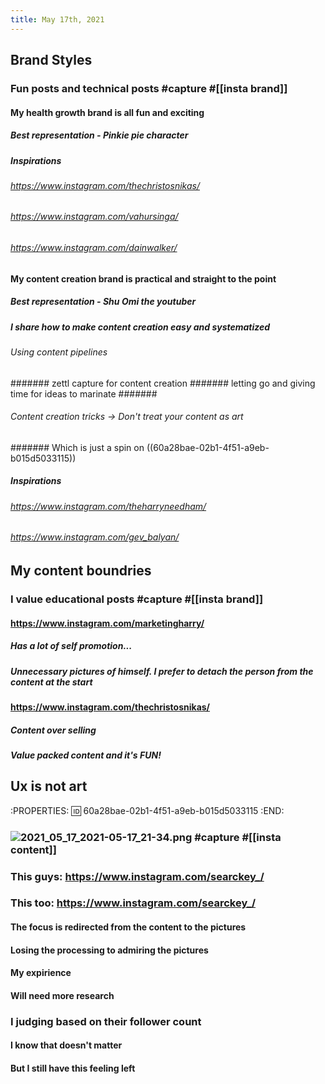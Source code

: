 ```yaml
---
title: May 17th, 2021
---
```


## Brand Styles
### Fun posts and technical posts #capture #[[insta brand]]
#### My health growth brand is all fun and exciting
##### Best representation - Pinkie pie character
##### Inspirations
###### https://www.instagram.com/thechristosnikas/
###### https://www.instagram.com/vahursinga/
###### https://www.instagram.com/dainwalker/
#### My content creation brand is practical and straight to the point
##### Best representation - Shu Omi the youtuber
##### I share how to make content creation easy and systematized
###### Using content pipelines
####### zettl capture for content creation
####### letting go and giving time for ideas to marinate
#######
###### Content creation tricks -> Don't treat your content as art
####### Which is just a spin on ((60a28bae-02b1-4f51-a9eb-b015d5033115))
##### Inspirations
###### https://www.instagram.com/theharryneedham/
###### https://www.instagram.com/gev_balyan/
## My content boundries
### I value educational posts #capture #[[insta brand]]
#### https://www.instagram.com/marketingharry/
##### Has a lot of self promotion...
##### Unnecessary pictures of himself. I prefer to detach the person from the content at the start
#### https://www.instagram.com/thechristosnikas/
##### Content over selling
##### Value packed content and it's FUN!
## Ux is not art
:PROPERTIES:
:id: 60a28bae-02b1-4f51-a9eb-b015d5033115
:END:
### ![2021_05_17_2021-05-17_21-34.png](https://cdn.logseq.com/%2Fcee4eb30-69f5-47b6-8491-6aaad1269b5769569e9f-c652-4458-b034-652d39d0504f2021_05_17_2021-05-17_21-34.png?Expires=4774865770&Signature=InAHI-jl~7WhsW-n-GwQf81WcpQ5w0XMQDlVww32zD0DUjXhBAZ8uF3k-o724~SiwjIEIks-SUcu6M6aiPGZT6JTNNwocdGiUb9QwQQkr~4Wyycc3dP7YIpVN5aq01X5TIMthe0ol-okLACKVf~NIkU94JhmCN8LZJpkyA8VS-mrD5iKYlR9ubDm5v9W6UQ7slWc~ZDRN1jqUT2S9q6728hOUzGAeoNwsEVTxFk2sn9nBOGsS~g7BWb9MYQElckAtgnNgr-07RwsDr0qajIX8BGOUMyktvwypfc9dShAwx27OoD-DFR6zn482Jwh~4FdmiWfJoSvWIwc7LEkZP6Vbg__&Key-Pair-Id=APKAJE5CCD6X7MP6PTEA) #capture #[[insta content]]
### This guys: https://www.instagram.com/searckey_/
### This too: https://www.instagram.com/searckey_/
#### The focus is redirected from the content to the pictures
#### Losing the processing to admiring the pictures
#### My expirience
#### Will need more research
### I judging based on their follower count
#### I know that doesn't matter
#### But I still have this feeling left
